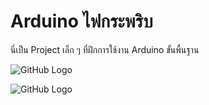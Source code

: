 # Arduino ไฟกระพริบ

นี่เป็น Project เล็ก ๆ ที่ฝึกการใช้งาน Arduino ขั้นพื้นฐาน

![GitHub Logo](https://github.com/chatuphat/Arduino--Blinker/blob/master/Magnificent%20Bruticus-Albar.png)

![GitHub Logo](https://github.com/chatuphat/Arduino--Blinker/blob/master/img2.jpg)



